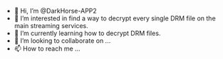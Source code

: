 - 👋 Hi, I’m @DarkHorse-APP2
- 👀 I’m interested in find a way to decrypt every single DRM file on the main streaming services.
- 🌱 I’m currently learning how to decrypt DRM files.
- 💞️ I’m looking to collaborate on ...
- 📫 How to reach me ...

<!---
DarkHorse-APP2/DarkHorse-APP2 is a ✨ special ✨ repository because its `README.md` (this file) appears on your GitHub profile.
You can click the Preview link to take a look at your changes.
--->
